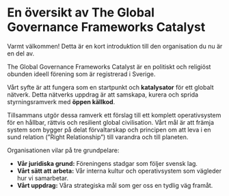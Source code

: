 # **En översikt av The Global Governance Frameworks Catalyst**

Varmt välkommen! Detta är en kort introduktion till den organisation du nu är en del av.

The Global Governance Frameworks Catalyst är en politiskt och religiöst obunden ideell förening som är registrerad i Sverige.

Vårt syfte är att fungera som en startpunkt och **katalysator** för ett globalt nätverk. Detta nätverks uppdrag är att samskapa, kurera och sprida styrningsramverk med **öppen källkod**.

Tillsammans utgör dessa ramverk ett förslag till ett komplett operativsystem för en hållbar, rättvis och resilient global civilisation. Vårt mål är att främja system som bygger på delat förvaltarskap och principen om att leva i en sund relation (”Right Relationship”) till varandra och till planeten.

Organisationen vilar på tre grundpelare:
* **Vår juridiska grund:** Föreningens stadgar som följer svensk lag.
* **Vårt sätt att arbeta:** Vår interna kultur och operativsystem som vägleder hur vi samarbetar.
* **Vårt uppdrag:** Våra strategiska mål som ger oss en tydlig väg framåt.

